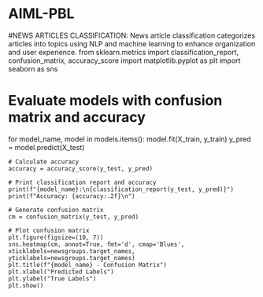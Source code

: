 # AIML-PBL
#NEWS ARTICLES CLASSIFICATION: News article classification categorizes articles into topics using NLP and machine learning to enhance organization and user experience.
from sklearn.metrics import classification_report, confusion_matrix, accuracy_score
import matplotlib.pyplot as plt
import seaborn as sns

# Evaluate models with confusion matrix and accuracy
for model_name, model in models.items():
    model.fit(X_train, y_train)
    y_pred = model.predict(X_test)
    
    # Calculate accuracy
    accuracy = accuracy_score(y_test, y_pred)
    
    # Print classification report and accuracy
    print(f"{model_name}:\n{classification_report(y_test, y_pred)}")
    print(f"Accuracy: {accuracy:.2f}\n")
    
    # Generate confusion matrix
    cm = confusion_matrix(y_test, y_pred)
    
    # Plot confusion matrix
    plt.figure(figsize=(10, 7))
    sns.heatmap(cm, annot=True, fmt='d', cmap='Blues', xticklabels=newsgroups.target_names, yticklabels=newsgroups.target_names)
    plt.title(f"{model_name} - Confusion Matrix")
    plt.xlabel("Predicted Labels")
    plt.ylabel("True Labels")
    plt.show()
